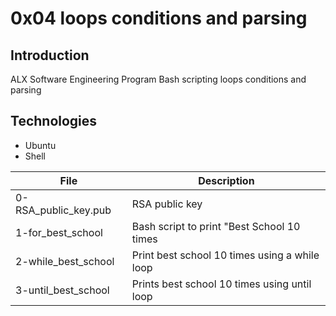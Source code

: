 # 0x04 loops conditions and parsing

## Introduction
ALX Software Engineering Program Bash scripting loops 
conditions and parsing

## Technologies
- Ubuntu
- Shell

| File | Description |
| --- | ------------ |
|0-RSA_public_key.pub | RSA public key |
| 1-for_best_school | Bash script to print "Best School 10 times |
| 2-while_best_school | Print best school 10 times using a while loop |
| 3-until_best_school | Prints best school 10 times using until loop |
